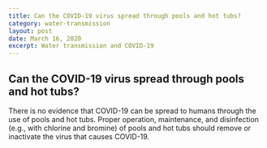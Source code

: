 ```yaml
---
title: Can the COVID-19 virus spread through pools and hot tubs?
category: water-transmission
layout: post
date: March 16, 2020
excerpt: Water transmission and COVID-19
---
```


## Can the COVID-19 virus spread through pools and hot tubs? ##

There is no evidence that COVID-19 can be spread to humans through the use of pools and hot tubs. Proper operation, maintenance, and disinfection (e.g., with chlorine and bromine) of pools and hot tubs should remove or inactivate the virus that causes COVID-19.
